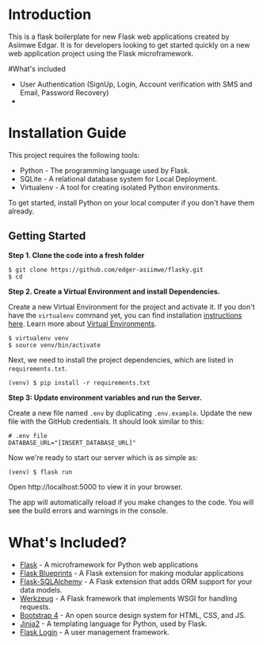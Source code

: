 # Introduction

This is a flask boilerplate for new Flask web applications created by Asiimwe Edgar. It is for developers looking to get started quickly on a new web application project using the Flask microframework.

#What's included
- User Authentication (SignUp, Login, Account verification with SMS and Email, Password Recovery)
- 
# <a name='installation-guide'>Installation Guide</a>

This project requires the following tools:

- Python - The programming language used by Flask.
- SQLite - A relational database system for Local Deployment.
- Virtualenv - A tool for creating isolated Python environments.

To get started, install Python on your local computer if you don't have them already. 

## Getting Started

**Step 1. Clone the code into a fresh folder**

```
$ git clone https://github.com/edger-asiimwe/flasky.git
$ cd 
```

**Step 2. Create a Virtual Environment and install Dependencies.**

Create a new Virtual Environment for the project and activate it. If you don't have the `virtualenv` command yet, you can find installation [instructions here](https://virtualenv.readthedocs.io/en/latest/). Learn more about [Virtual Environments](http://flask.pocoo.org/docs/1.0/installation/#virtual-environments).

```
$ virtualenv venv
$ source venv/bin/activate
```

Next, we need to install the project dependencies, which are listed in `requirements.txt`.

```
(venv) $ pip install -r requirements.txt
```

**Step 3: Update environment variables and run the Server.**

Create a new file named `.env` by duplicating `.env.example`. Update the new file with the GitHub credentials. It should look similar to this:

```
# .env file
DATABASE_URL="[INSERT_DATABASE_URL]"
```

Now we're ready to start our server which is as simple as:

```
(venv) $ flask run
```

Open http://localhost:5000 to view it in your browser.

The app will automatically reload if you make changes to the code.
You will see the build errors and warnings in the console.

# What's Included?

- [Flask](http://flask.pocoo.org/) - A microframework for Python web applications
- [Flask Blueprints](http://flask.pocoo.org/docs/1.0/blueprints/) - A Flask extension for making modular applications
- [Flask-SQLAlchemy](http://flask-sqlalchemy.pocoo.org/2.3/) - A Flask extension that adds ORM support for your data models.
- [Werkzeug](http://werkzeug.pocoo.org/) - A Flask framework that implements WSGI for handling requests.
- [Bootstrap 4](https://getbootstrap.com/) - An open source design system for HTML, CSS, and JS.
- [Jinja2](http://jinja.pocoo.org/docs/2.10/) - A templating language for Python, used by Flask.
- [Flask Login](http://flask-login.pocoo.org/docs/2.10/) - A user management framework.

